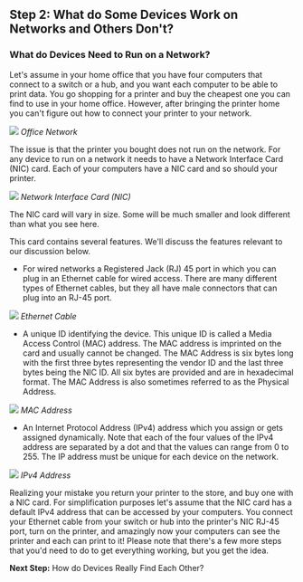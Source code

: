 
## Step 2: What do Some Devices Work on Networks and Others Don't?

### What do Devices Need to Run on a Network?
Let's assume in your home office that you have four computers that connect to a switch or a hub, and you want each computer to be able to print data. You go shopping for a printer and buy the cheapest one you can find to use in your home office.  However, after bringing the printer home you can't figure out how to connect your printer to your network.

![](/posts/files/networking-101-the-basics/assets/images/office-network.png)
*Office Network*

The issue is that the printer you bought does not run on the network.  For any device to run on a network it needs to have a Network Interface Card (NIC) card. Each of your computers have a NIC card and so should your printer.

![](/posts/files/networking-101-the-basics/assets/images/nic-card.png)
*Network Interface Card (NIC)*

The NIC card will vary in size. Some will be much smaller and look different than what you see here.

This card contains several features.  We'll discuss the features relevant to our discussion below.
* For wired networks a Registered Jack (RJ) 45 port in which you can plug in an Ethernet cable for wired access.  There are many different types of Ethernet cables, but they all have male connectors that can plug into an RJ-45 port.

![](/posts/files/networking-101-the-basics/assets/images/ethernet-cable.png)
*Ethernet Cable*

* A unique ID identifying the device.  This unique ID is called a Media Access Control (MAC) address. The MAC address is imprinted on the card and usually cannot be changed. The MAC Address is six bytes long with the first three bytes representing the vendor ID and the last three bytes being the NIC ID.  All six bytes are provided and are in hexadecimal format.  The MAC Address is also sometimes referred to as the Physical Address.

![](/posts/files/networking-101-the-basics/assets/images/mac-address.png)
*MAC Address*

* An Internet Protocol Address (IPv4) address which you assign or gets assigned dynamically.  Note that each of the four values of the IPv4 address are separated by a dot and that the values can range from 0 to 255.  The IP address must be unique for each device on the network.

![](/posts/files/networking-101-the-basics/assets/images/ipv4-address.png)
*IPv4 Address*

Realizing your mistake you return your printer to the store, and buy one with a NIC card. For simplification purposes let's assume that the NIC card has a default IPv4 address that can be accessed by your computers. You connect your Ethernet cable from your switch or hub into the printer's NIC RJ-45 port, turn on the printer, and amazingly now your computers can see the printer and each can print to it! Please note that there's a few more steps that you'd need to do to get everything working, but you get the idea.

**Next Step:**  How do Devices Really Find Each Other?
